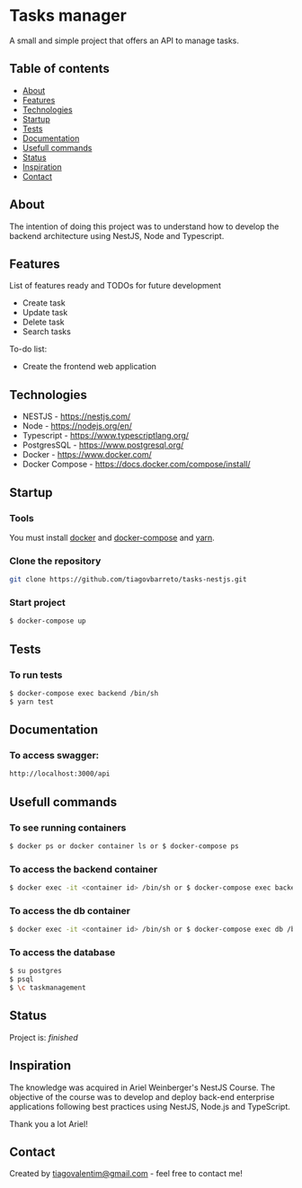 # Tasks manager
A small and simple project that offers an API to manage tasks. 

## Table of contents
* [About](#about)
* [Features](#features)
* [Technologies](#technologies)
* [Startup](#startup)
* [Tests](#tests)
* [Documentation](#documentation)
* [Usefull commands](#usefull)
* [Status](#status)
* [Inspiration](#inspiration)
* [Contact](#contact)

## About
The intention of doing this project was to understand how to develop the backend architecture using NestJS, Node and Typescript.

## Features
List of features ready and TODOs for future development
* Create task
* Update task
* Delete task
* Search tasks

To-do list:
* Create the frontend web application

## Technologies
* NESTJS - https://nestjs.com/
* Node - https://nodejs.org/en/
* Typescript - https://www.typescriptlang.org/
* PostgresSQL - https://www.postgresql.org/
* Docker - https://www.docker.com/
* Docker Compose - https://docs.docker.com/compose/install/

## Startup

### Tools
You must install [docker](https://www.digitalocean.com/community/tutorials/como-instalar-e-usar-o-docker-no-ubuntu-18-04-pt)  and [docker-compose](https://docs.docker.com/compose/install/) and [yarn](https://linuxize.com/post/how-to-install-yarn-on-ubuntu-18-04/).

### Clone the repository
```sh
git clone https://github.com/tiagovbarreto/tasks-nestjs.git
```

### Start project
```sh
$ docker-compose up
```

## Tests
### To run tests
```sh
$ docker-compose exec backend /bin/sh
$ yarn test
```
## Documentation
### To access swagger:
```sh
http://localhost:3000/api
```
## Usefull commands
### To see running containers
```sh
$ docker ps or docker container ls or $ docker-compose ps
```

### To access the backend container
```sh
$ docker exec -it <container id> /bin/sh or $ docker-compose exec backend /bin/sh
```

### To access the db container
```sh
$ docker exec -it <container id> /bin/sh or $ docker-compose exec db /bin/sh
```

### To access the database

```sh
$ su postgres
$ psql
$ \c taskmanagement
```

## Status
Project is: _finished_

## Inspiration
The knowledge was acquired in Ariel Weinberger's NestJS Course. The objective of the course was to develop and deploy back-end enterprise applications following best practices using NestJS, Node.js and TypeScript.

Thank you a lot Ariel!

## Contact
Created by tiagovalentim@gmail.com - feel free to contact me!


